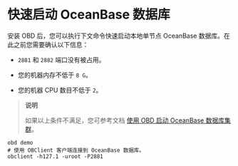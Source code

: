 # 快速启动 OceanBase 数据库

安装 OBD 后，您可以执行下文命令快速启动本地单节点 OceanBase 数据库。在此之前您需要确认以下信息：

* `2881` 和 `2882` 端口没有被占用。

* 您的机器内存不低于 `8 G`。

* 您的机器 CPU 数目不低于 `2`。

> **说明**
>
> 如果以上条件不满足，您可参考文档 [使用 OBD 启动 OceanBase 数据库集群](../3.user-guide/2.start-the-oceanbase-cluster-by-using-obd.md)。

```shell
obd demo
# 使用 OBClient 客户端连接到 OceanBase 数据库。
obclient -h127.1 -uroot -P2881
```
